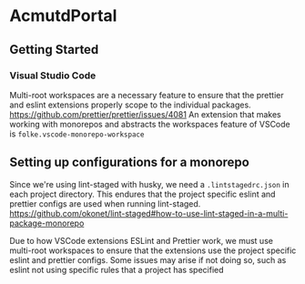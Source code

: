 # AcmutdPortal

## Getting Started

### Visual Studio Code

Multi-root workspaces are a necessary feature to ensure that the prettier and eslint extensions properly scope to the individual packages. https://github.com/prettier/prettier/issues/4081 An extension that makes working with monorepos and abstracts the workspaces feature of VSCode is `folke.vscode-monorepo-workspace`

## Setting up configurations for a monorepo

Since we're using lint-staged with husky, we need a `.lintstagedrc.json` in each project directory. This endures that the project specific eslint and prettier configs are used when running lint-staged. https://github.com/okonet/lint-staged#how-to-use-lint-staged-in-a-multi-package-monorepo

Due to how VSCode extensions ESLint and Prettier work, we must use multi-root workspaces to ensure that the extensions use the project specific eslint and prettier configs. Some issues may arise if not doing so, such as eslint not using specific rules that a project has specified
